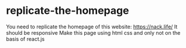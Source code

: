 # replicate-the-homepage
You need to replicate the homepage of this website: https://nack.life/ It should be responsive Make this page using html css and only not on the basis of react.js

